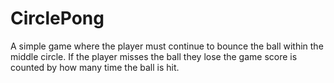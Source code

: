 # CirclePong
 
A simple game where the player must continue to bounce the ball within the middle circle. If the player misses the ball they lose the game score is counted by how many time the ball is hit.